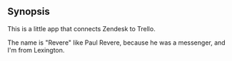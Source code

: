 ## Synopsis

This is a little app that connects Zendesk to Trello.

The name is "Revere" like Paul Revere, because he was a messenger, and I'm from Lexington.
